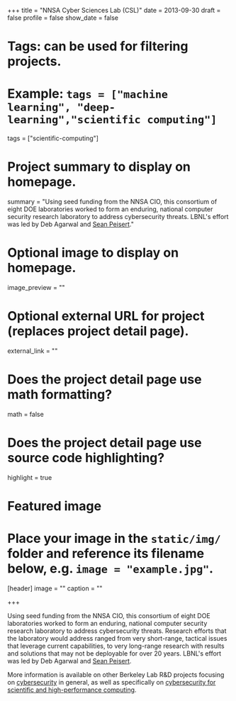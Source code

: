 +++
title = "NNSA Cyber Sciences Lab (CSL)"
date = 2013-09-30
draft = false
profile = false
show_date = false

# Tags: can be used for filtering projects.
# Example: `tags = ["machine learning", "deep-learning","scientific computing"]`
tags = ["scientific-computing"]

# Project summary to display on homepage.
summary = "Using seed funding from the NNSA CIO, this consortium of eight DOE laboratories worked to form an enduring, national computer security research laboratory to address cybersecurity threats. LBNL's effort was led by Deb Agarwal and [Sean Peisert](https://www.cs.ucdavis.edu/~peisert/)."

# Optional image to display on homepage.
image_preview = ""

# Optional external URL for project (replaces project detail page).
external_link = ""

# Does the project detail page use math formatting?
math = false

# Does the project detail page use source code highlighting?
highlight = true

# Featured image
# Place your image in the `static/img/` folder and reference its filename below, e.g. `image = "example.jpg"`.
[header]
image = ""
caption = ""

+++

Using seed funding from the NNSA CIO, this consortium of eight DOE laboratories worked to form an enduring, national computer security research laboratory to address cybersecurity threats. Research efforts that the laboratory would address ranged from very short-range, tactical issues that leverage current capabilities, to very long-range research with results and solutions that may not be deployable for over 20 years. LBNL's effort was led by Deb Agarwal and [Sean Peisert](https://www.cs.ucdavis.edu/~peisert/).

More information is available on other Berkeley Lab R&D projects focusing on [cybersecurity](/projects/) in general, as well as specifically on [cybersecurity for scientific and high-performance computing](/research/scientific-computing/).
